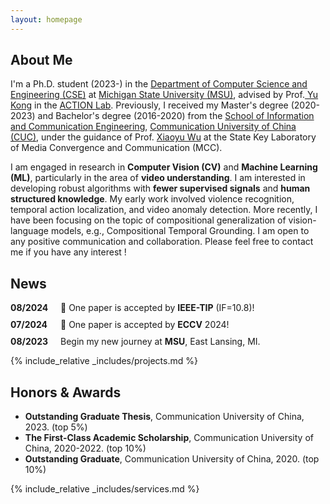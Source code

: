 ```yaml
---
layout: homepage
---
```


## About Me

I'm a Ph.D. student (2023-) in the <a href="https://www.cse.msu.edu/" target="_blank"> Department of Computer Science and Engineering (CSE)</a> at <a href="https://msu.edu/" target="_blank"> Michigan State University (MSU)</a>, advised by Prof.<a href="https://www.egr.msu.edu/~yukong/" target="_blank"> Yu Kong</a> in the <a href="http://aiactionlab.com/" target="_blank"> ACTION Lab</a>. Previously, I received my Master's degree (2020-2023) and Bachelor's degree (2016-2020) from the <a href="https://ices.cuc.edu.cn" target="_blank"> School of Information and Communication Engineering</a>, <a href="https://www.cuc.edu.cn" target="_blank"> Communication University of China (CUC)</a>, under the guidance of Prof. <a href="https://ices.cuc.edu.cn/2019/0919/c5332a135735/page.htm" target="_blank"> Xiaoyu Wu</a> at the State Key Laboratory of Media Convergence and Communication (MCC).

I am engaged in research in **Computer Vision (CV)** and **Machine Learning (ML)**, particularly in the area of **video understanding**. I am interested in developing robust algorithms with **fewer supervised signals** and **human structured knowledge**. My early work involved violence recognition, temporal action localization, and video anomaly detection. More recently, I have been focusing on the topic of compositional generalization of vision-language models, e.g., Compositional Temporal Grounding. I am open to any positive communication and collaboration. Please feel free to contact me if you have any interest !


<!-- ## Research Interests
- **Manifold Learning:** positive semi-definite manifolds learning
- **Machine Learning:** fairness AI, penalization and augmentation methods
- **Functional Data Analysis:** functional regression, and clustering methods
- **High-Dimensional Statistics:** matrix-valued regression and clustering, positive semi-definite matrices estimations -->


<!-- ## Education

- **Aug. 2023 - now**, Ph.D. Student in Computer Science, Michigan State University
- **Sep. 2020 - Jun. 2023**, M.Sc. in Signal and Imformation Processing, Communication University of China
- **Sep. 2016 - Jun. 2020**, B.Eng. in Digital Media Technology, Communication University of China -->

## News
<!-- - **2024.08**  🎉 One paper is accepted by **IEEE-TIP** (IF=10.8)!
- **2024.07**  🎉 One paper is accepted by **ECCV** 2024!
- **2023.08**  Begin my new journey at **MSU**, East Lansing, MI. -->

<div style="display: flex; margin-bottom: 10px;">
  <div style="min-width: 80px;"><strong>08/2024</strong></div>
  <div style="flex-grow: 1;">🎉 One paper is accepted by <strong>IEEE-TIP</strong> (IF=10.8)!</div>
</div>
<div style="display: flex; margin-bottom: 10px;">
  <div style="min-width: 80px;"><strong>07/2024</strong></div>
  <div style="flex-grow: 1;">🎉 One paper is accepted by <strong>ECCV</strong> 2024!</div>
</div>
<div style="display: flex; margin-bottom: 10px;">
  <div style="min-width: 80px;"><strong>08/2023</strong></div>
  <div style="flex-grow: 1;">Begin my new journey at <strong>MSU</strong>, East Lansing, MI.</div>
</div>


<!-- {% include_relative _includes/publications.md %} -->

{% include_relative _includes/projects.md %}

<!-- {% include_relative _includes/talks.md %} -->



## Honors & Awards
- **Outstanding Graduate Thesis**, Communication University of China, 2023. (top 5%)
- **The First-Class Academic Scholarship**, Communication University of China, 2020-2022. (top 10%)
- **Outstanding Graduate**, Communication University of China, 2020. (top 10%)



{% include_relative _includes/services.md %}


<!-- <div id="clustrmaps-globe" style="width: 150px; height: auto;">
    <script type="text/javascript" id="clstr_globe" src="//clustrmaps.com/globe.js?d=-nuY1iShMqFO02w_C6szuPe_vQpsQNc8552X3r2BqYQ"></script>
</div>
 -->
<div id="clustrmaps-globe" style="width: 300px; height: auto;">
    <script type="text/javascript" id="clustrmaps" src="//clustrmaps.com/map_v2.js?d=-nuY1iShMqFO02w_C6szuPe_vQpsQNc8552X3r2BqYQ&cl=ffffff&w=a"></script>
</div>
